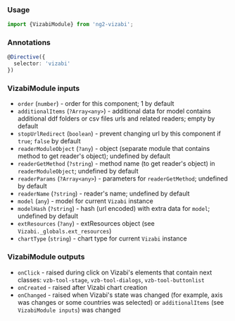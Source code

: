 ### Usage
```typescript
import {VizabiModule} from 'ng2-vizabi';
```

### Annotations
```typescript
@Directive({
  selector: 'vizabi'
})
```

### VizabiModule inputs

  * `order` (`number`) - order for this component; 1 by default
  * `additionalItems` (`?Array<any>`) - additional data for model contains additional ddf folders or csv files urls and related readers; empty by default
  * `stopUrlRedirect` (`boolean`) - prevent changing url by this component if `true`; `false` by default
  * `readerModuleObject` (`?any`) - object (separate module that contains method to get reader's object); undefined by default
  * `readerGetMethod` (`?string`) - method name (to get reader's object) in `readerModuleObject`; undefined by default
  * `readerParams` (`?Array<any>`) - parameters for `readerGetMethod`; undefined by default
  * `readerName` (`?string`) - reader's name; undefined by default
  * `model` (`any`) - model for current `Vizabi` instance
  * `modelHash` (`?string`) - hash (url encoded) with extra data for `model`; undefined by default
  * `extResources` (`?any`) - extResources object (see `Vizabi._globals.ext_resources`)
  * `chartType` (`string`) - chart type for current `Vizabi` instance

### VizabiModule outputs

  * `onClick` - raised during click on Vizabi's elements that contain next classes: `vzb-tool-stage`, `vzb-tool-dialogs`, `vzb-tool-buttonlist`
  * `onCreated` - raised after Vizabi chart creation
  * `onChanged` - raised when Vizabi's state was changed (for example, axis was changes or some countries was selected) or `additionalItems` (see `VizabiModule inputs`) was changed
